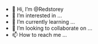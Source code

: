- 👋 Hi, I’m @Redstorey
- 👀 I’m interested in ...
- 🌱 I’m currently learning ...
- 💞️ I’m looking to collaborate on ...
- 📫 How to reach me ...

<!---
Redstorey/Redstorey is a ✨ special ✨ repository because its `README.md` (this file) appears on your GitHub profile.
You can click the Preview link to take a look at your changes.
--->
